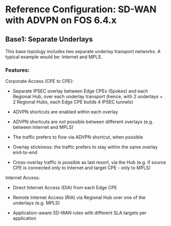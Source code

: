 # Reference Configuration: SD-WAN with ADVPN on FOS 6.4.x

## Base1: Separate Underlays

This base topology includes two separate underlay transport networks.
A typical example would be: Internet and MPLS.

### Features:

Corporate Access (CPE to CPE):

- Separate IPSEC overlay between Edge CPEs (Spokes) and each Regional Hub, over each underlay transport
  (hence, with 2 underlays + 2 Regional Hubs, each Edge CPE builds 4 IPSEC tunnels)

- ADVPN shortcuts are enabled within each overlay

- ADVPN shortcuts are not possible between different overlays (e.g. between Internet and MPLS)

- The traffic prefers to flow via ADVPN shortcut, when possible

- Overlay stickiness: the traffic prefers to stay within the same overlay end-to-end

- Cross-overlay traffic is possible as last resort, via the Hub
  (e.g. if source CPE is connected only to Internet and target CPE - only to MPLS)

Internet Access:

- Direct Internet Access (DIA) from each Edge CPE

- Remote Internet Access (RIA) via Regional Hub over one of the underlays (e.g. MPLS)

- Application-aware SD-WAN rules with different SLA targets per application
